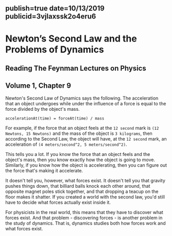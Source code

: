 publish=true
date=10/13/2019
publicid=3vjlaxssk2o4eru6
---
# Newton’s Second Law and the Problems of Dynamics
## Reading The Feynman Lectures on Physics
## Volume 1, Chapter 9

Newton's Second Law of Dynamics says the following. The acceleration that an object undergoes while under the influence of a force is equal to the force divided by the object's mass.
```text
accelerationAt(time) = forceAt(time) / mass
```
For example, if the force that an object feels at the `12 second` mark is `(12 Newtons, 15 Newtons)` and the mass of the object is `3 kilograms`, then according to the Second Law, the object will have, at the `12 second` mark, an acceleration of `(4 meters/second^2, 5 meters/second^2)`.

This tells you a lot. If you know the force that an object feels and the object's mass, then you know exactly how the object is going to move. Similarly, if you know how the object is accelerating, then you can figure out the force that's making it accelerate.

It doesn't tell you, however, what forces exist. It doesn't tell you that gravity pushes things down, that billiard balls knock each other around, that opposite magnet poles stick together, and that dropping a teacup on the floor makes it shatter. If you created a world with the second law, you'd still have to decide what forces actually exist inside it.

For physicists in the real world, this means that they have to discover what forces exist. And that problem - discovering forces - is another problem in the study of dynamics. That is, dynamics studies both how forces work and what forces exist.